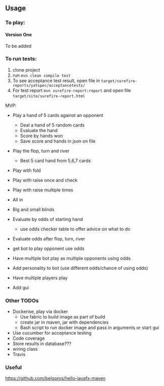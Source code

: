 ## Usage

### To play:

#### Version One

To be added

### To run tests:

1. clone project
2. run ```mvn clean compile test```
3. To see acceptance test result, open file in ```target/surefire-reports/yatspec/acceptancetests/```
4. For test report ```mvn surefire-report:report``` and open file ```target/site/surefire-report.html```

MVP:
* Play a hand of 5 cards against an opponent
    * Deal a hand of 5 random cards  
    * Evaluate the hand
    * Score by hands won
    * Save score and hands in json on file
* Play the flop, turn and river
    * Best 5 card hand from 5,6,7 cards
* Play with fold
* Play with raise once and check
* Play with raise multiple times
* All in
* Big and small blinds
* Evaluate by odds of starting hand
    * use odds checker table to offer advice on what to do
* Evaluate odds after flop, turn, river
* get bot to play opponent use odds
* Have multiple bot play as multiple opponents using odds
* Add personality to bot (use different odds/chance of using odds)
* Have multiple players play

* Add gui

### Other TODOs

* Dockerise, play via docker
    * Use fabric to build image as part of build
    * create jar in maven, jar with dependencies
    * Bash script to run docker image and pass in arguments or start gui
* Use cucumber for acceptance testing
* Code coverage
* Store results in database???
* wiring class
* Travis

### Useful
https://github.com/belgoros/hello-javafx-maven
